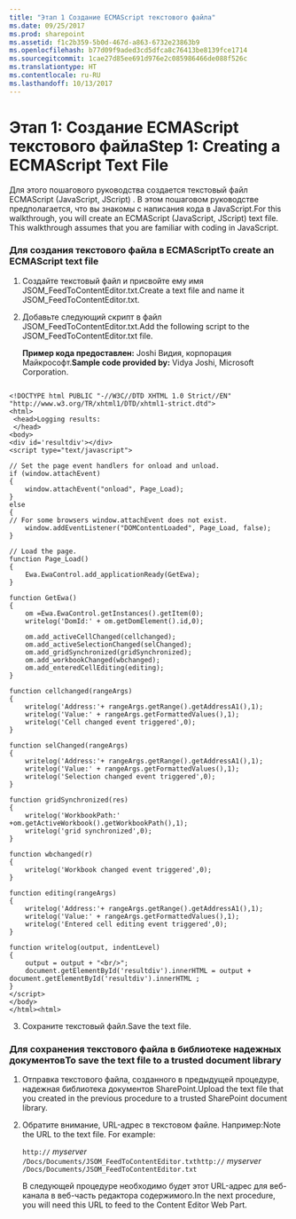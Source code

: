 ```yaml
---
title: "Этап 1 Создание ECMAScript текстового файла"
ms.date: 09/25/2017
ms.prod: sharepoint
ms.assetid: f1c2b359-5b0d-467d-a863-6732e23863b9
ms.openlocfilehash: b77d09f9aded3cd5dfca8c76413be8139fce1714
ms.sourcegitcommit: 1cae27d85ee691d976e2c085986466de088f526c
ms.translationtype: HT
ms.contentlocale: ru-RU
ms.lasthandoff: 10/13/2017
---
```

# <a name="step-1-creating-a-ecmascript-text-file"></a><span data-ttu-id="1aca7-102">Этап 1: Создание ECMAScript текстового файла</span><span class="sxs-lookup"><span data-stu-id="1aca7-102">Step 1: Creating a ECMAScript Text File</span></span>

<span data-ttu-id="1aca7-p101">Для этого пошагового руководства создается текстовый файл ECMAScript (JavaScript, JScript) . В этом пошаговом руководстве предполагается, что вы знакомы с написания кода в JavaScript.</span><span class="sxs-lookup"><span data-stu-id="1aca7-p101">For this walkthrough, you will create an ECMAScript (JavaScript, JScript) text file. This walkthrough assumes that you are familiar with coding in JavaScript.</span></span> 
  
    
    


### <a name="to-create-an-ecmascript-text-file"></a><span data-ttu-id="1aca7-105">Для создания текстового файла в ECMAScript</span><span class="sxs-lookup"><span data-stu-id="1aca7-105">To create an ECMAScript text file</span></span>


1. <span data-ttu-id="1aca7-106">Создайте текстовый файл и присвойте ему имя JSOM_FeedToContentEditor.txt.</span><span class="sxs-lookup"><span data-stu-id="1aca7-106">Create a text file and name it JSOM_FeedToContentEditor.txt.</span></span>
    
  
2. <span data-ttu-id="1aca7-107">Добавьте следующий скрипт в файл JSOM_FeedToContentEditor.txt.</span><span class="sxs-lookup"><span data-stu-id="1aca7-107">Add the following script to the JSOM_FeedToContentEditor.txt file.</span></span>
    
    <span data-ttu-id="1aca7-108">**Пример кода предоставлен:** Joshi Видия, корпорация Майкрософт.</span><span class="sxs-lookup"><span data-stu-id="1aca7-108">**Sample code provided by:** Vidya Joshi, Microsoft Corporation.</span></span>
    


```
  
<!DOCTYPE html PUBLIC "-//W3C//DTD XHTML 1.0 Strict//EN" "http://www.w3.org/TR/xhtml1/DTD/xhtml1-strict.dtd">
<html>
 <head>Logging results:
 </head>
<body>
<div id='resultdiv'></div>
<script type="text/javascript">         

// Set the page event handlers for onload and unload.
if (window.attachEvent) 
{
    window.attachEvent("onload", Page_Load);
} 
else 
{
// For some browsers window.attachEvent does not exist.
    window.addEventListener("DOMContentLoaded", Page_Load, false);
}

// Load the page. 
function Page_Load() 
{
    Ewa.EwaControl.add_applicationReady(GetEwa);
}

function GetEwa()
{
    om =Ewa.EwaControl.getInstances().getItem(0);
    writelog('DomId:' + om.getDomElement().id,0);

    om.add_activeCellChanged(cellchanged);
    om.add_activeSelectionChanged(selChanged);
    om.add_gridSynchronized(gridSynchronized);
    om.add_workbookChanged(wbchanged);
    om.add_enteredCellEditing(editing);
}

function cellchanged(rangeArgs)
{
    writelog('Address:'+ rangeArgs.getRange().getAddressA1(),1);
    writelog('Value:' + rangeArgs.getFormattedValues(),1);
    writelog('Cell changed event triggered',0);
}

function selChanged(rangeArgs)
{
    writelog('Address:'+ rangeArgs.getRange().getAddressA1(),1);
    writelog('Value:' + rangeArgs.getFormattedValues(),1);
    writelog('Selection changed event triggered',0);
}

function gridSynchronized(res)
{
    writelog('WorkbookPath:' +om.getActiveWorkbook().getWorkbookPath(),1);
    writelog('grid synchronized',0);
}

function wbchanged(r)
{
    writelog('Workbook changed event triggered',0);
}

function editing(rangeArgs)
{
    writelog('Address:'+ rangeArgs.getRange().getAddressA1(),1);
    writelog('Value:' + rangeArgs.getFormattedValues(),1);
    writelog('Entered cell editing event triggered',0);
}

function writelog(output, indentLevel)
{
    output = output + "<br/>";
    document.getElementById('resultdiv').innerHTML = output + document.getElementById('resultdiv').innerHTML ;
}
</script>  
</body>
</html><html> 

```

3. <span data-ttu-id="1aca7-109">Сохраните текстовый файл.</span><span class="sxs-lookup"><span data-stu-id="1aca7-109">Save the text file.</span></span>
    
  

### <a name="to-save-the-text-file-to-a-trusted-document-library"></a><span data-ttu-id="1aca7-110">Для сохранения текстового файла в библиотеке надежных документов</span><span class="sxs-lookup"><span data-stu-id="1aca7-110">To save the text file to a trusted document library</span></span>


1. <span data-ttu-id="1aca7-111">Отправка текстового файла, созданного в предыдущей процедуре, надежная библиотека документов SharePoint.</span><span class="sxs-lookup"><span data-stu-id="1aca7-111">Upload the text file that you created in the previous procedure to a trusted SharePoint document library.</span></span> 
    
  
2. <span data-ttu-id="1aca7-p102">Обратите внимание, URL-адрес в текстовом файле. Например:</span><span class="sxs-lookup"><span data-stu-id="1aca7-p102">Note the URL to the text file. For example:</span></span>
    
     <span data-ttu-id="1aca7-114">`http://` _myserver_ `/Docs/Documents/JSOM_FeedToContentEditor.txt`</span><span class="sxs-lookup"><span data-stu-id="1aca7-114">`http://` _myserver_ `/Docs/Documents/JSOM_FeedToContentEditor.txt`</span></span>
    
    <span data-ttu-id="1aca7-115">В следующей процедуре необходимо будет этот URL-адрес для веб-канала в веб-часть редактора содержимого.</span><span class="sxs-lookup"><span data-stu-id="1aca7-115">In the next procedure, you will need this URL to feed to the Content Editor Web Part.</span></span>
    
  

